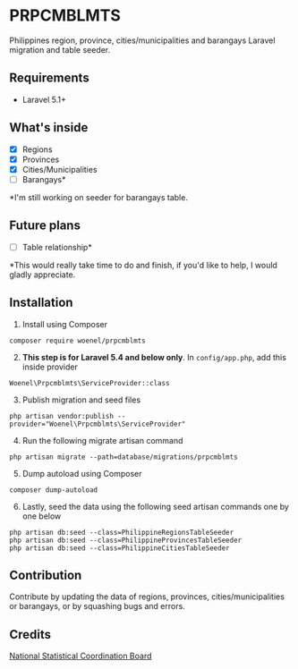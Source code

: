 # PRPCMBLMTS
Philippines region, province, cities/municipalities and barangays Laravel migration and table seeder.

## Requirements
- Laravel 5.1+

## What's inside
- [x] Regions
- [x] Provinces
- [x] Cities/Municipalities
- [ ] Barangays*

*I'm still working on seeder for barangays table.

## Future plans
- [ ] Table relationship*

*This would really take time to do and finish, if you'd like to help, I would gladly appreciate.

## Installation
1. Install using Composer
```
composer require woenel/prpcmblmts
```
2. **This step is for Laravel 5.4 and below only**. In `config/app.php`, add this inside provider
```
Woenel\Prpcmblmts\ServiceProvider::class
```
3. Publish migration and seed files
```
php artisan vendor:publish --provider="Woenel\Prpcmblmts\ServiceProvider"
```
4. Run the following migrate artisan command
```
php artisan migrate --path=database/migrations/prpcmblmts
```
5. Dump autoload using Composer
```
composer dump-autoload
```
6. Lastly, seed the data using the following seed artisan commands one by one below
```
php artisan db:seed --class=PhilippineRegionsTableSeeder
php artisan db:seed --class=PhilippineProvincesTableSeeder
php artisan db:seed --class=PhilippineCitiesTableSeeder
```

## Contribution
Contribute by updating the data of regions, provinces, cities/municipalities or barangays, or by squashing bugs and errors.

## Credits
[National Statistical Coordination Board](http://www.nscb.gov.ph/)
